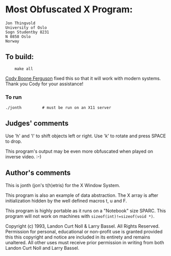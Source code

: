 # Most Obfuscated X Program:

	Jon Thingvold
	University of Oslo
	Sogn Studentby 8231
	N 0858 Oslo
	Norway

## To build:

        make all


[Cody Boone Ferguson](/winners.html#Cody_Boone_Ferguson) fixed this so that it
will work with modern systems. Thank you Cody for your assistance!


### To run

	./jonth			# must be run on an X11 server

## Judges' comments

Use 'h' and 'l' to shift objects left or right.  Use 'k' to
rotate and press SPACE to drop.

This program's output may be even more obfuscated when played 
on inverse video.  :-)


## Author's comments

This is jonth (jon's t(h)etris) for the X Window System.

This program is also an example of data abstraction.  The X array is 
after initialization hidden by the well defined macros t, u and F.

This program is highly portable as it runs on a "Notebook" size SPARC.
This program will not work on machines with `sizeof(int)!=sizeof(void *)`.

Copyright (c) 1993, Landon Curt Noll & Larry Bassel.
All Rights Reserved.  Permission for personal, educational or non-profit use is
granted provided this this copyright and notice are included in its entirety
and remains unaltered.  All other uses must receive prior permission in writing
from both Landon Curt Noll and Larry Bassel.
